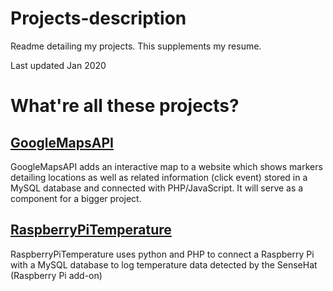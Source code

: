 # Projects-description
Readme detailing my projects. This supplements my resume.

Last updated Jan 2020

# What're all these projects?

## [GoogleMapsAPI]( https://github.com/EdamGTD/JS-GoogleMapsAPI)

GoogleMapsAPI adds an interactive map to a website which shows markers detailing locations as well as related information (click event) stored in a MySQL database and connected with PHP/JavaScript. It will serve as a component for a bigger project. 

## [RaspberryPiTemperature]( https://github.com/EdamGTD/RaspberryPiTemperature)

RaspberryPiTemperature uses python and PHP to connect a Raspberry Pi with a MySQL database to log temperature data detected by the SenseHat (Raspberry Pi add-on) 
